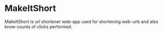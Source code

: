 # MakeItShort
MakeItShort is url shortener web-app used for shortening web-urls and also know counts of clicks performed.
